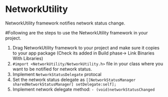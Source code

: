 # NetworkUtility
NetworkUtility framework notifies network status change.

#Following are the steps to use the NetworkUtility framework in your project.

1. Drag NetworkUtility framework to your project and make sure it copies to your app package (Check its added in Build phase-> Link Binaries With Libraries)
2. ```#import <NetworkUtility/NetworkUtility.h>``` file in your class where you want to be notified for network status.
3. Implement ```NetworkStatusDelegate``` protocal 
4. Set the network status delegate as ```[[NetworkStatusManager sharedNetworkStatusManager] setDelegate:self];```
5. Implement network delegate method: ```- (void)networkStatusChanged```
